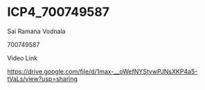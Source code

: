 # ICP4_700749587

Sai Ramana Vodnala

700749587

Video Link

https://drive.google.com/file/d/1max-__oWefNYStvwPJNsXKP4a5-tVaLs/view?usp=sharing
